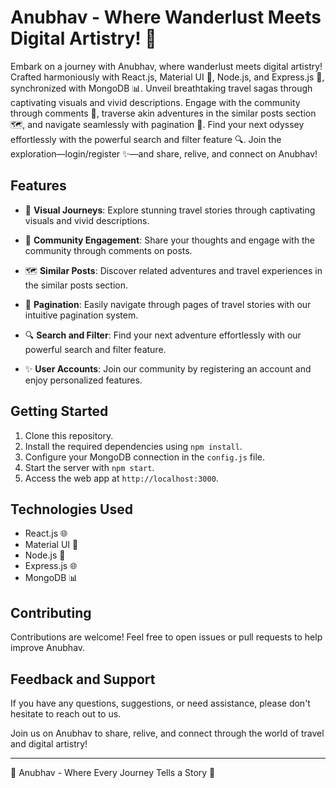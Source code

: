 # Anubhav - Where Wanderlust Meets Digital Artistry! 📸

Embark on a journey with Anubhav, where wanderlust meets digital artistry! Crafted harmoniously with React.js, Material UI 🎨, Node.js, and Express.js 🚀, synchronized with MongoDB 📊. Unveil breathtaking travel sagas through captivating visuals and vivid descriptions. Engage with the community through comments 💬, traverse akin adventures in the similar posts section 🗺️, and navigate seamlessly with pagination 📄. Find your next odyssey effortlessly with the powerful search and filter feature 🔍. Join the exploration—login/register ✨—and share, relive, and connect on Anubhav!

## Features

- 📸 **Visual Journeys**: Explore stunning travel stories through captivating visuals and vivid descriptions.

- 💬 **Community Engagement**: Share your thoughts and engage with the community through comments on posts.

- 🗺️ **Similar Posts**: Discover related adventures and travel experiences in the similar posts section.

- 📄 **Pagination**: Easily navigate through pages of travel stories with our intuitive pagination system.

- 🔍 **Search and Filter**: Find your next adventure effortlessly with our powerful search and filter feature.

- ✨ **User Accounts**: Join our community by registering an account and enjoy personalized features.

## Getting Started

1. Clone this repository.
2. Install the required dependencies using `npm install`.
3. Configure your MongoDB connection in the `config.js` file.
4. Start the server with `npm start`.
5. Access the web app at `http://localhost:3000`.

## Technologies Used

- React.js 🌐
- Material UI 🎨
- Node.js 🚀
- Express.js 🌐
- MongoDB 📊

## Contributing

Contributions are welcome! Feel free to open issues or pull requests to help improve Anubhav.

## Feedback and Support

If you have any questions, suggestions, or need assistance, please don't hesitate to reach out to us.

Join us on Anubhav to share, relive, and connect through the world of travel and digital artistry!

---

📸 Anubhav - Where Every Journey Tells a Story 📸
